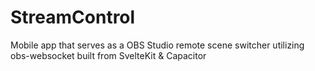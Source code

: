 # StreamControl

Mobile app that serves as a OBS Studio remote scene switcher utilizing obs-websocket built from SvelteKit & Capacitor